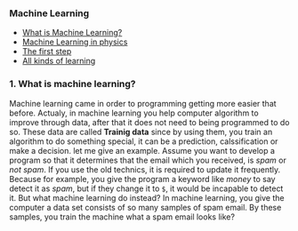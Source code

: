 ### Machine Learning

- [What is Machine Learning?](#1)
- [Machine Learning in physics](#2)
- [The first step](#3)
- [All kinds of learning](#4)



### 1. What is machine learning?

Machine learning came in order to programming getting more easier that before. Actualy, in machine learning you help computer algorithm to improve through data, after that it does not need to being programmed to do so. These data are called **Trainig data** since by using them, you train an algorithm to do something special, it can be a prediction, calssification or make a decision. let me give an example. Assume you want to develop a program so that it determines that the email which you received, is _spam_ or _not spam_. If you use the old technics, it is required to update it frequently. Because for example, you give the program a keyword like _money_ to say detect it as _spam_, but if they change it to `$`, it would be incapable to detect it. But what machine learning do instead?
In machine learning, you give the computer a data set consists of so many samples of spam email. By these samples, you train the machine what a spam email looks like?
